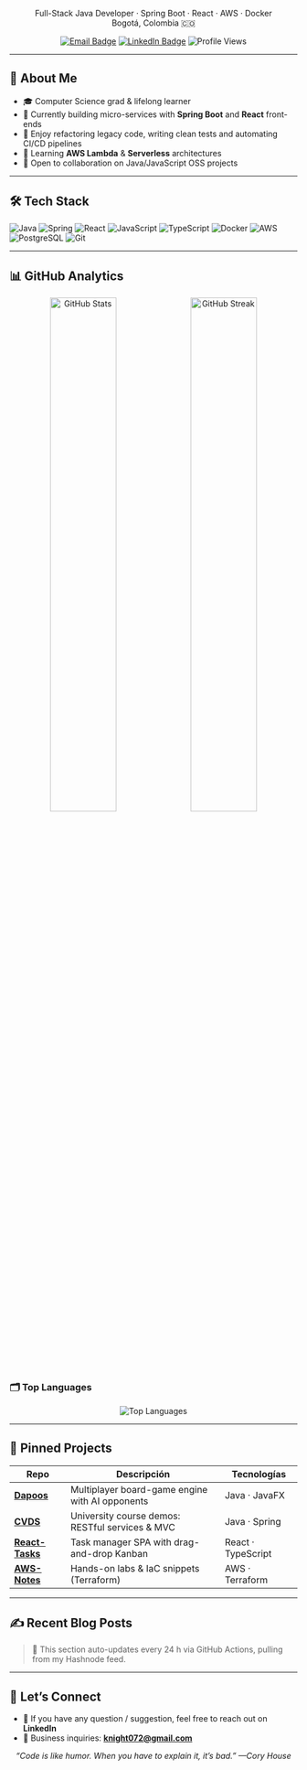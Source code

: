 
<p align="center">
  Full-Stack Java&nbsp;Developer · Spring&nbsp;Boot · React · AWS · Docker <br/>
  Bogotá, Colombia&nbsp;🇨🇴
</p>

<p align="center">
  <a href="mailto:knight072@gmail.com"><img src="https://img.shields.io/badge/Email-D14836?style=for-the-badge&logo=gmail&logoColor=white" alt="Email Badge"/></a>
  <a href="https://www.linkedin.com/in/knight072"><img src="https://img.shields.io/badge/LinkedIn-0A66C2?style=for-the-badge&logo=linkedin&logoColor=white" alt="LinkedIn Badge"/></a>
  <img src="https://komarev.com/ghpvc/?username=Knight072&label=Profile%20views&color=0E75B6&style=flat" alt="Profile Views"/>
</p>

---

## 🚀 About Me

- 🎓 Computer Science grad & lifelong learner  
- 🔭 Currently building micro-services with **Spring Boot** and **React** front-ends  
- 🧩 Enjoy refactoring legacy code, writing clean tests and automating CI/CD pipelines  
- 🌱 Learning **AWS Lambda** & **Serverless** architectures  
- 🤝 Open to collaboration on Java/JavaScript OSS projects  

---

## 🛠️ Tech Stack

![Java](https://img.shields.io/badge/Java-ED8B00?style=for-the-badge&logo=openjdk&logoColor=white)
![Spring](https://img.shields.io/badge/Spring-6DB33F?style=for-the-badge&logo=spring&logoColor=white)
![React](https://img.shields.io/badge/React-61DAFB?style=for-the-badge&logo=react&logoColor=061D2A)
![JavaScript](https://img.shields.io/badge/JavaScript-F0DB4F?style=for-the-badge&logo=javascript&logoColor=black)
![TypeScript](https://img.shields.io/badge/TypeScript-3178C6?style=for-the-badge&logo=typescript&logoColor=white)
![Docker](https://img.shields.io/badge/Docker-🐳-2496ED?style=for-the-badge&logo=docker&logoColor=white)
![AWS](https://img.shields.io/badge/AWS-☁️-FF9900?style=for-the-badge&logo=amazonaws&logoColor=white)
![PostgreSQL](https://img.shields.io/badge/PostgreSQL-4169E1?style=for-the-badge&logo=postgresql&logoColor=white)
![Git](https://img.shields.io/badge/Git-F05032?style=for-the-badge&logo=git&logoColor=white)

---

## 📊 GitHub Analytics

<p align="center">
  <img src="https://github-readme-stats.vercel.app/api?username=Knight072&show_icons=true&theme=tokyonight&hide_border=true" alt="GitHub Stats" width="48%"/>
  <img src="https://github-readme-streak-stats.herokuapp.com/?user=Knight072&theme=tokyonight&hide_border=true" alt="GitHub Streak" width="48%"/>
</p>

### 🗂️ Top Languages

<p align="center">
  <img src="https://github-readme-stats.vercel.app/api/top-langs/?username=Knight072&layout=compact&hide_progress=false&langs_count=8&theme=tokyonight&hide_border=true" alt="Top Languages">
</p>

---

## 📌 Pinned Projects

| Repo | Descripción | Tecnologías |
|------|-------------|-------------|
| [**Dapoos**](https://github.com/Knight072/Dapoos) | Multiplayer board-game engine with AI opponents | Java · JavaFX |
| [**CVDS**](https://github.com/Knight072/CVDS) | University course demos: RESTful services & MVC | Java · Spring |
| [**React-Tasks**](https://github.com/Knight072/react-tasks) | Task manager SPA with drag-and-drop Kanban | React · TypeScript |
| [**AWS-Notes**](https://github.com/Knight072/aws-notes) | Hands-on labs & IaC snippets (Terraform) | AWS · Terraform |

---

## ✍️ Recent Blog Posts
<!-- BLOG-POST-LIST:START -->
<!-- BLOG-POST-LIST:END -->

> 📝 This section auto-updates every 24 h via GitHub Actions, pulling from my Hashnode feed.

---

## 🤝 Let’s Connect

- 💬 If you have any question / suggestion, feel free to reach out on **LinkedIn**  
- 📧 Business inquiries: **knight072@gmail.com**

<p align="center">
  <i>“Code is like humor. When you have to explain it, it’s bad.” —Cory House</i>
</p>
